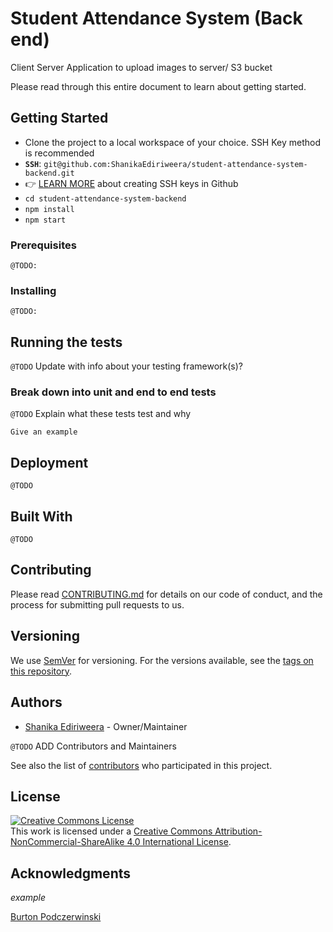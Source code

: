 # Student Attendance System (Back end)

Client Server Application to upload images to server/ S3 bucket

Please read through this entire document to learn about getting started.

## Getting Started

- Clone the project to a local workspace of your choice. SSH Key method is recommended
- **`SSH`**: `git@github.com:ShanikaEdiriweera/student-attendance-system-backend.git`
- :point_right: [LEARN MORE](https://help.github.com/articles/connecting-to-github-with-ssh/) about creating SSH keys in Github
- `cd student-attendance-system-backend`
- `npm install`
- `npm start`

### Prerequisites

`@TODO:`

### Installing

`@TODO:`

## Running the tests

`@TODO` Update with info about your testing framework(s)?

### Break down into unit and end to end tests

`@TODO` Explain what these tests test and why

```
Give an example
```

## Deployment

`@TODO`

## Built With

`@TODO`

## Contributing

Please read [CONTRIBUTING.md](CONTRIBUTING.md) for details on our code of conduct, and the process for submitting pull requests to us.

## Versioning

We use [SemVer](http://semver.org/) for versioning. For the versions available, see the [tags on this repository](https://github.com/ShanikaEdiriweera/student-attendance-system-backend/tags).

## Authors

- [Shanika Ediriweera](https://github.com/ShanikaEdiriweera) - Owner/Maintainer

`@TODO` ADD Contributors and Maintainers

See also the list of [contributors](https://github.com/ShanikaEdiriweera/student-attendance-system-backend/graphs/contributors) who participated in this project.

## License

<a rel="license" href="http://creativecommons.org/licenses/by-nc-sa/4.0/"><img alt="Creative Commons License" style="border-width:0" src="https://i.creativecommons.org/l/by-nc-sa/4.0/88x31.png" /></a><br />This work is licensed under a <a rel="license" href="http://creativecommons.org/licenses/by-nc-sa/4.0/">Creative Commons Attribution-NonCommercial-ShareAlike 4.0 International License</a>.

## Acknowledgments

_example_

[Burton Podczerwinski](https://github.com/bpod)
